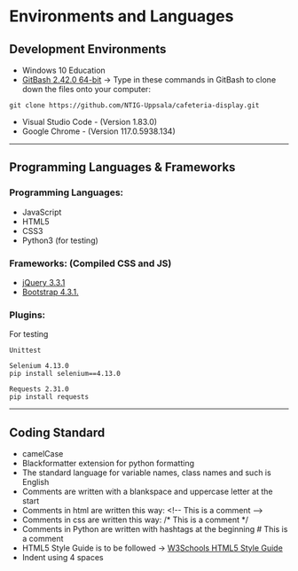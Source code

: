# Environments and Languages 

## Development Environments

- Windows 10 Education
- [GitBash 2.42.0 64-bit](https://git-scm.com/download/win) -> Type in these commands in GitBash to clone down the files onto your computer:
```
git clone https://github.com/NTIG-Uppsala/cafeteria-display.git
```
- Visual Studio Code - (Version 1.83.0)
- Google Chrome - (Version 117.0.5938.134)

***

## Programming Languages & Frameworks

### Programming Languages:
- JavaScript
- HTML5
- CSS3
- Python3 (for testing)

### Frameworks: (Compiled CSS and JS)
- [jQuery 3.3.1](https://jquery.com/download/)
- [Bootstrap 4.3.1.](https://getbootstrap.com/docs/4.3/getting-started/download/)

### Plugins:
For testing
```
Unittest

Selenium 4.13.0				
pip install selenium==4.13.0

Requests 2.31.0
pip install requests 
```

***

## Coding Standard 
- camelCase
- Blackformatter extension for python formatting
- The standard language for variable names, class names and such is English
- Comments are written with a blankspace and uppercase letter at the start
- Comments in html are written this way: \<!-- This is a comment -->
- Comments in css are written this way: /* This is a comment */
- Comments in Python are written with hashtags at the beginning # This is a comment
- HTML5 Style Guide is to be followed -> [W3Schools HTML5 Style Guide](https://www.w3schools.com/html/html5_syntax.asp)
- Indent using 4 spaces


